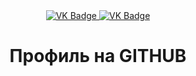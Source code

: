 <div id = "badges" align = "center">
<a href = "https://vk.com/id672505175">
<img src = "https://img.shields.io/badge/VK-blue?style=for-the-badge&logo=VK&logoColor=white" alt="VK Badge" />
</a>

<a href = "https://mail.google.com/mail/u/0/#inbox">
<img src = "https://img.shields.io/badge/EMAIL-red?style=for-the-badge&logo=Gmail&logoColor=white" alt="VK Badge" />
</a>
</div>

<div id="viewprof" align = "center">
<img src = "https://komarev.com/ghpvc/?username=baller808&style=flat-square&color=blue" alt=""/>
</div>

<div id="heythere" align="center">
<h1> Профиль на GITHUB </h1>
</div>
